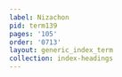 ```yaml
---
label: Nizachon
pid: term139
pages: '105'
order: '0713'
layout: generic_index_term
collection: index-headings
---
```

